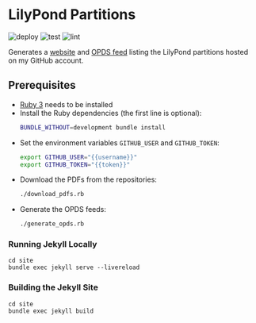 # LilyPond Partitions

![deploy](https://github.com/jeandeaual/partitions/workflows/deploy/badge.svg)
![test](https://github.com/jeandeaual/partitions/workflows/test/badge.svg)
![lint](https://github.com/jeandeaual/partitions/workflows/lint/badge.svg)

Generates a [website](https://jeandeaual.github.io/partitions)
and [OPDS feed](https://jeandeaual.github.io/partitions/opds/root.xml)
listing the LilyPond partitions hosted on my GitHub account.

## Prerequisites

* [Ruby 3](https://www.ruby-lang.org/en/downloads/) needs to be installed
* Install the Ruby dependencies (the first line is optional):
    ```sh
    BUNDLE_WITHOUT=development bundle install
    ```
* Set the environment variables `GITHUB_USER` and `GITHUB_TOKEN`:
    ```sh
    export GITHUB_USER="{{username}}"
    export GITHUB_TOKEN="{{token}}"
    ```
* Download the PDFs from the repositories:
    ```sh
    ./download_pdfs.rb
    ```
* Generate the OPDS feeds:
    ```sh
    ./generate_opds.rb
    ```

### Running Jekyll Locally

```text
cd site
bundle exec jekyll serve --livereload
```

### Building the Jekyll Site

```text
cd site
bundle exec jekyll build
```
